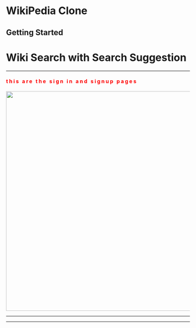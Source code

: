 # WikiPedia Clone

## Getting Started

<h1>Wiki Search with Search Suggestion</h1>

<hr>
<h4 style="letter-spacing:3px;color:red;">this are the sign in and signup pages</h4>
<img src="https://github.com/KiyaTilahun/WikiPediaSearch/blob/master/public/Screenshot%202025-01-14%20at%204.15.37%E2%80%AFPM.png"  height=600/>

<hr>




<hr>
